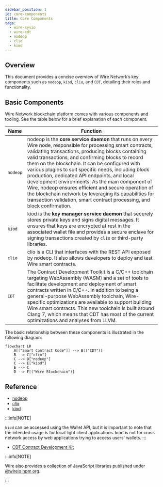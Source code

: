 ```yaml
---
sidebar_position: 1
id: core-components
title: Core Components
tags:
  - wire-sysio
  - wire-cdt
  - nodeop
  - clio
  - kiod
---
```



## Overview

This document provides a concise overview of Wire Network’s key components such as `nodeop`, `kiod`, `clio`, and `CDT`, detailing their roles and functionality.

## Basic Components

Wire Network blockchain platform comes with various components and tooling. See the table below for a brief explanation of each component.

| Name | Function |
| --- | --- |
| `nodeop` | nodeop is the **core service daemon** that runs on every Wire node, responsible for processing smart contracts, validating transactions, producing blocks containing valid transactions, and confirming blocks to record them on the blockchain. It can be configured with various plugins to suit specific needs, including block production, dedicated API endpoints, and local development environments. As the main component of Wire, nodeop ensures efficient and secure operation of the blockchain network by leveraging its capabilities for transaction validation, smart contract processing, and block confirmation. |
| `kiod` | kiod is the **key manager service daemon** that securely stores private keys and signs digital messages. It ensures that keys are encrypted at rest in the associated wallet file and provides a secure enclave for signing transactions created by `clio` or third-party libraries. |
| `clio` | clio is a CLI that interfaces with the REST API exposed by nodeop. It also allows developers to deploy and test Wire smart contracts. |
| `CDT` | The Contract Development Toolkit is a C/C++ toolchain targeting WebAssembly (WASM) and a set of tools to facilitate development and deployment of smart contracts written in C/C++. In addition to being a general-purpose WebAssembly toolchain, Wire-specific optimizations are available to support building Wire smart contracts. This new toolchain is built around Clang 7, which means that CDT has most of the current optimizations and analyses from LLVM. |

The basic relationship between these components is illustrated in the following diagram:

```mermaid
flowchart LR
    A[["Smart Contract Code"]] --> B(("CDT"))
    B --> C["clio"]
    C --> D["nodeop"]
    C --> E["kiod"]
    E --> C
    D --> F[("Wire Blockchain")]
```

## Reference

- [nodeop](/docs/api-reference/tooling/nodeop/index.md)
- [clio](/docs/api-reference/tooling/clio/index.md)
- [kiod](/docs/api-reference/tooling/kiod/index.md)

:::info[NOTE]

`kiod` can be accessed using the Wallet API, but it is important to note that the intended usage is for local light client applications. kiod is not for cross network access by web applications trying to access users' wallets.
:::

- [CDT Contract Development Kit](/docs/api-reference/tooling/cdt/index.md)
<!-- CDT is a toolchain for WebAssembly (Wasm) and a set of tools to facilitate contract writing for the Wire framework. In addition to being a general-purpose WebAssembly toolchain, Wire-specific optimizations are available to support building Wire smart contracts. This new toolchain is built around Clang 7, which means that CDT has most of the current optimizations and analyses from LLVM. -->

:::info[NOTE]

Wire also provides a collection of JavaScript libraries published under [@wireio npm org](https://www.npmjs.com/org/wireio).

:::
